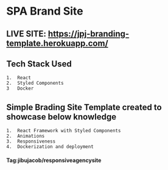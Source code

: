 # SPA Brand Site

## LIVE SITE: https://jpj-branding-template.herokuapp.com/

## Tech Stack Used

    1.  React
    2.  Styled Components
    3   Docker

## Simple Brading Site Template created to showcase below knowledge

    1.  React Framework with Styled Components
    2.  Animations
    3.  Responsiveness
    4.  Dockerization and deployment

#### Tag:jibujacob/responsiveagencysite
